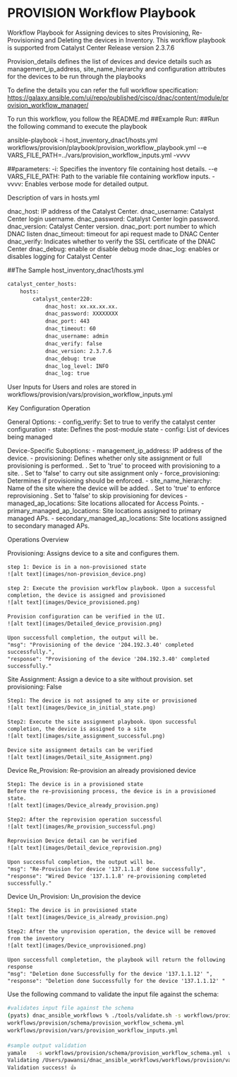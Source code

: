 # PROVISION Workflow Playbook
Workflow Playbook for Assigning devices to sites Provisioning, Re-Provisioning and Deleting the devices in Inventory. 
This workflow playbook is supported from Catalyst Center Release version 2.3.7.6

Provision_details defines the list of devices and device details such as management_ip_address, site_name_hierarchy and configuration attributes for the devices to be run through the playbooks

To define the details you can refer the full workflow specification: https://galaxy.ansible.com/ui/repo/published/cisco/dnac/content/module/provision_workflow_manager/

To run this workflow, you follow the README.md 
##Example Run:
##Run the following command to execute the playbook

ansible-playbook -i host_inventory_dnac1/hosts.yml workflows/provision/playbook/provision_workflow_playbook.yml --e VARS_FILE_PATH=../vars/provision_workflow_inputs.yml -vvvv

##parameters:
-i: Specifies the inventory file containing host details.
--e VARS_FILE_PATH: Path to the variable file containing workflow inputs.
-vvvv: Enables verbose mode for detailed output.

Description of vars in hosts.yml

dnac_host: IP address of the Catalyst Center.
dnac_username: Catalyst Center login username.
dnac_password: Catalyst Center login password.
dnac_version:  Catalyst Center version.
dnac_port: port number to which DNAC listen
dnac_timeout: timeout for api request made to DNAC Center
dnac_verify: Indicates whether to verify the SSL certificate of the DNAC Center
dnac_debug: enable or disable debug mode
dnac_log: enables or disables logging for Catalyst Center

##The Sample host_inventory_dnac1/hosts.yml

```bash
catalyst_center_hosts:
    hosts:
        catalyst_center220:
            dnac_host: xx.xx.xx.xx.
            dnac_password: XXXXXXXX
            dnac_port: 443
            dnac_timeout: 60
            dnac_username: admin
            dnac_verify: false
            dnac_version: 2.3.7.6
            dnac_debug: true
            dnac_log_level: INFO
            dnac_log: true
```
User Inputs for Users and roles are stored in  workflows/provision/vars/provision_workflow_inputs.yml

Key Configuration Operation

General Options:
    - config_verify: Set to true to verify the catalyst center configuration
    - state: Defines the post-module state
    - config: List of devices being managed

Device-Specific Suboptions:
    - management_ip_address: IP address of the device.
    - provisioning: Defines whether only site assignment or full provisioning is performed.
        . Set to 'true' to proceed with provisioning to a site.
        . Set to 'false' to carry out site assignment only
    - force_provisioning: Determines if provisioning should be enforced.
    - site_name_hierarchy: Name of the site where the device will be added.
        . Set to 'true' to enforce reprovisioning
        . Set to 'false' to skip provisioning for devices
    - managed_ap_locations: Site locations allocated for Access Points.
    - primary_managed_ap_locations: Site locations assigned to primary managed APs.
    - secondary_managed_ap_locations: Site locations assigned to secondary managed APs.

Operations Overview

Provisioning:
    Assigns device to a site and configures them.

    step 1: Device is in a non-provisioned state
    ![alt text](images/non-provision_device.png)

    step 2: Execute the provision workflow playbook. Upon a successful completion, the device is assigned and provisioned
    ![alt text](images/Device_provisioned.png)

    Provision configuration can be verified in the UI. 
    ![alt text](images/Detailed_device_provision.png)

    Upon successfull completion, the output will be.
    "msg": "Provisioning of the device '204.192.3.40' completed successfully.",
    "response": "Provisioning of the device '204.192.3.40' completed successfully."

Site Assignment:
    Assign a device to a site without provision. set provisioning: False

    Step1: The device is not assigned to any site or provisioned 
    ![alt text](images/Device_in_initial_state.png)
    
    Step2: Execute the site assignment playbook. Upon successful completion, the device is assigned to a site
    ![alt text](images/site_assignment_successful.png)

    Device site assignment details can be verified
    ![alt text](images/Detail_site_Assignment.png)
    
Device Re_Provision:
    Re-provision an already provisioned device

    Step1: The device is in a provisioned state
    Before the re-provisioning process, the device is in a provisioned state.
    ![alt text](images/Device_already_provision.png)
    
    Step2: After the reprovision operation successful 
    ![alt text](images/Re_provision_successful.png)

    Reprovision Device detail can be verified
    ![alt text](images/Detail_device_reprovision.png)

    Upon successful completion, the output will be.
    "msg": "Re-Provision for device '137.1.1.8' done successfully",
    "response": "Wired Device '137.1.1.8' re-provisioning completed successfully."

Device Un_Provision:
    Un_provision the device

    Step1: The device is in provisioned state
    ![alt text](images/Device_is_already_provision.png)

    Step2: After the unprovision operation, the device will be removed from the inventory
    ![alt text](images/Device_unprovisioned.png)

    Upon successfull completetion, the playbook will return the following response
    "msg": "Deletion done Successfully for the device '137.1.1.12' ",
    "response": "Deletion done Successfully for the device '137.1.1.12' "


Use the following command to validate the input file against the schema:
```bash
#validates input file against the schema
(pyats) dnac_ansible_workflows % ./tools/validate.sh -s workflows/provision/schema/provision_workflow_schema.yml -d workflows/provision/vars/provision_workflow_inputs.yml 
workflows/provision/schema/provision_workflow_schema.yml
workflows/provision/vars/provision_workflow_inputs.yml

#sample output validation
yamale   -s workflows/provision/schema/provision_workflow_schema.yml  workflows/provision/vars/provision_workflow_inputs.yml
Validating /Users/pawansi/dnac_ansible_workflows/workflows/provision/vars/provision_workflow_inputs.yml...
Validation success! 👍
```